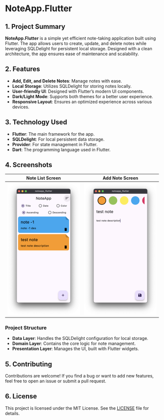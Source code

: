 
# NoteApp.Flutter

## 1. Project Summary

**NoteApp.Flutter** is a simple yet efficient note-taking application built using Flutter. The app allows users to create, update, and delete notes while leveraging SQLDelight for persistent local storage. Designed with a clean architecture, the app ensures ease of maintenance and scalability.

## 2. Features

- **Add, Edit, and Delete Notes**: Manage notes with ease.
- **Local Storage**: Utilizes SQLDelight for storing notes locally.
- **User-friendly UI**: Designed with Flutter’s modern UI components.
- **Dark/Light Mode**: Supports both themes for a better user experience.
- **Responsive Layout**: Ensures an optimized experience across various devices.

## 3. Technology Used

- **Flutter**: The main framework for the app.
- **SQLDelight**: For local persistent data storage.
- **Provider**: For state management in Flutter.
- **Dart**: The programming language used in Flutter.

## 4. Screenshots

| Note List Screen | Add Note Screen |
| ------------ | ------------ |
| ![note list](docs/note-list-screen.png) | ![add edit note](docs/add-note-screen.png) |

### Project Structure

- **Data Layer**: Handles the SQLDelight configuration for local storage.
- **Domain Layer**: Contains the core logic for note management.
- **Presentation Layer**: Manages the UI, built with Flutter widgets.

## 5. Contributing

Contributions are welcome! If you find a bug or want to add new features, feel free to open an issue or submit a pull request.

## 6. License

This project is licensed under the MIT License. See the [LICENSE](/LICENSE) file for details.
